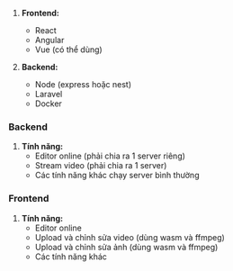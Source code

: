 1. **Frontend:**
   - React
   - Angular
   - Vue (có thể dùng)

2. **Backend:**
   - Node (express hoặc nest)
   - Laravel
   - Docker

### Backend
1. **Tính năng:**
   - Editor online (phải chia ra 1 server riêng)
   - Stream video (phải chia ra 1 server)
   - Các tính năng khác chạy server bình thường

### Frontend
1. **Tính năng:**
   - Editor online
   - Upload và chỉnh sửa video (dùng wasm và ffmpeg)
   - Upload và chỉnh sửa ảnh   (dùng wasm và ffmpeg)
   - Các tính năng khác
